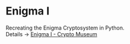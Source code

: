 # Enigma I
Recreating the Enigma Cryptosystem in Python.  
Details -> [Enigma I - Crypto Museum](https://www.cryptomuseum.com/crypto/enigma/i/index.htm)
